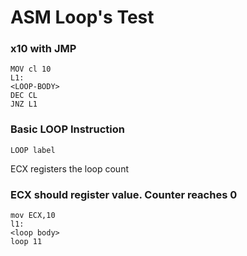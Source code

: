 # ASM Loop's Test

### x10 with JMP 

```
MOV cl 10
L1:
<LOOP-BODY>
DEC CL
JNZ L1
```

### Basic LOOP Instruction

```
LOOP label
```

ECX registers the loop count

### ECX should register value. Counter reaches 0

```
mov ECX,10
l1:
<loop body>
loop 11
```
